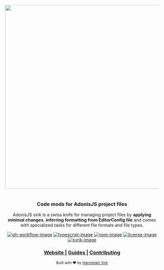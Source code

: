 <div align="center">
  <img src="https://res.cloudinary.com/adonisjs/image/upload/q_100/v1558612869/adonis-readme_zscycu.jpg" width="600px">
</div>

<br />

<div align="center">
  <h3>Code mods for AdonisJS project files</h3>
  <p>AdonisJS sink is a swiss knife for managing project files by <strong>applying minimal changes</strong>, <strong>inferring formatting from EditorConfig file</strong> and comes with specialized tasks for different file formats and file types.</p>
</div>

<div align="center">

[![gh-workflow-image]][gh-workflow-url] [![typescript-image]][typescript-url] [![npm-image]][npm-url] [![license-image]][license-url] [![synk-image]][synk-url]

</div>

<div align="center">
  <h3>
    <a href="https://adonisjs.com">
      Website
    </a>
    <span> | </span>
    <a href="https://adonisjs.com/packages/sink">
      Guides
    </a>
    <span> | </span>
    <a href="CONTRIBUTING.md">
      Contributing
    </a>
  </h3>
</div>

<div align="center">
  <sub>Built with ❤︎ by <a href="https://github.com/thetutlage">Harminder Virk</a>
</div>

[gh-workflow-image]: https://img.shields.io/github/actions/workflow/status/adonisjs/sink/test.yml?style=for-the-badge
[gh-workflow-url]: https://github.com/adonisjs/sink/actions/workflows/test.yml "Github action"

[typescript-image]: https://img.shields.io/badge/Typescript-294E80.svg?style=for-the-badge&logo=typescript
[typescript-url]:  "typescript"

[npm-image]: https://img.shields.io/npm/v/@adonisjs/sink/latest.svg?style=for-the-badge&logo=npm
[npm-url]: https://npmjs.org/package/@adonisjs/sink/v/latest "npm"

[license-image]: https://img.shields.io/npm/l/@adonisjs/sink?color=blueviolet&style=for-the-badge
[license-url]: LICENSE.md "license"

[synk-image]: https://img.shields.io/snyk/vulnerabilities/github/adonisjs/sink?label=Synk%20Vulnerabilities&style=for-the-badge
[synk-url]: https://snyk.io/test/github/adonisjs/sink?targetFile=package.json "synk"

